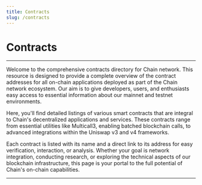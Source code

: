 ```yaml
---
title: Contracts
slug: /contracts
---
```


# Contracts
---

Welcome to the comprehensive contracts directory for Chain network. This resource is designed to provide a complete overview of the contract addresses for all on-chain applications deployed as part of the Chain network ecosystem. Our aim is to give developers, users, and enthusiasts easy access to essential information about our mainnet and testnet environments.

Here, you'll find detailed listings of various smart contracts that are integral to Chain's decentralized applications and services. These contracts range from essential utilities like Multicall3, enabling batched blockchain calls, to advanced integrations within the Uniswap v3 and v4 frameworks.

Each contract is listed with its name and a direct link to its address for easy verification, interaction, or analysis. Whether your goal is network integration, conducting research, or exploring the technical aspects of our blockchain infrastructure, this page is your portal to the full potential of Chain's on-chain capabilities.

---

<!-- ## Chain network Mainnet

### Multicall3

| Contract   | Address                                  |
|------------|------------------------------------------|
| Multicall3 | [0x](https://chainscan.org/address/0x)    |

### Uniswap v3 / v4

| Contract Name                      | Address                                  |
|------------------------------------|------------------------------------------|
| Permit2                            | [0x](https://chainscan.org/address/0x)    |
| Universal Router                   | [0x](https://chainscan.org/address/0x)    |
| v3CoreFactory                      | [0x](https://chainscan.org/address/0x)    |
| Multicall                          | [0x](https://chainscan.org/address/0x)    |
| Proxy Admin                        | [0x](https://chainscan.org/address/0x)    |
| Tick Lens                          | [0x](https://chainscan.org/address/0x)    |
| NFT Descriptor                     | [0x](https://chainscan.org/address/0x)    |
| Nonfungible Token Position Descriptor | [0x](https://chainscan.org/address/0x) |
| Descriptor Proxy                   | [0x](https://chainscan.org/address/0x)    |
| Nonfungible Token Position Manager | [0x](https://chainscan.org/address/0x)    |
| v3 Migrator                        | [0x](https://chainscan.org/address/0x)    |
| v3 Staker                          | [0x](https://chainscan.org/address/0x)    |
| Quoter V2                          | [0x](https://chainscan.org/address/0x)    |
| Swap Router                        | [0x](https://chainscan.org/address/0x)    | -->

<!-- ## Chain network Testnet (Sepolia)

### Uniswap v3 / v4

| Contract Name                      | Address                                      |
|------------------------------------|----------------------------------------------|
| Permit2                            | [0x](https://sepolia.chainscan.org/address/0x) |
| Universal Router                   | [0x](https://sepolia.chainscan.org/address/0x) |
| v3CoreFactory                      | [0x](https://sepolia.chainscan.org/address/0x) |
| Multicall                          | [0x](https://sepolia.chainscan.org/address/0x) |
| Proxy Admin                        | [0x](https://sepolia.chainscan.org/address/0x) |
| Tick Lens                          | [0x](https://sepolia.chainscan.org/address/0x) |
| NFT Descriptor                     | [0x](https://sepolia.chainscan.org/address/0x) |
| Nonfungible Token Position Descriptor | [0x](https://sepolia.chainscan.org/address/0x) |
| Descriptor Proxy                   | [0x](https://sepolia.chainscan.org/address/0x) |
| Nonfungible Token Position Manager | [0x](https://sepolia.chainscan.org/address/0x) |
| v3 Migrator                        | [0x](https://sepolia.chainscan.org/address/0x) |
| v3 Staker                          | [0x](https://sepolia.chainscan.org/address/0x) |
| Quoter V2                          | [0x](https://sepolia.chainscan.org/address/0x) |
| Swap Router                        | [0x](https://sepolia.chainscan.org/address/0x) |

--- -->


<!-- ## 0x

| Contract                        | Address                                                                                                                      |
| :------------------------------ | :--------------------------------------------------------------------------------------------------------------------------- |
| `ZeroEx`                        | [0x](https://sepolia.chainscan.org/address/0x) |
| `FeeCollectorController`        | [0x](https://sepolia.chainscan.org/address/0x) |
| `SimpleFunctionRegistryFeature` | [0x](https://sepolia.chainscan.org/address/0x) |
| `OwnableFeature`                | [0x](https://sepolia.chainscan.org/address/0x) |
| `TransformERC20Feature`         | [0x](https://sepolia.chainscan.org/address/0x) |
| `MetaTransactionsFeature`       | [0x](https://sepolia.chainscan.org/address/0x) |
| `NativeOrdersFeature`           | [0x](https://sepolia.chainscan.org/address/0x) |
| `OtcOrdersFeature`              | [0x](https://sepolia.chainscan.org/address/0x) | -->
